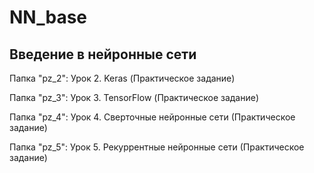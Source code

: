 # NN_base
## Введение в нейронные сети

Папка "pz_2": Урок 2. Keras (Практическое задание)

Папка "pz_3": Урок 3. TensorFlow (Практическое задание)

Папка "pz_4": Урок 4. Сверточные нейронные сети (Практическое задание)

Папка "pz_5": Урок 5. Рекуррентные нейронные сети (Практическое задание)
